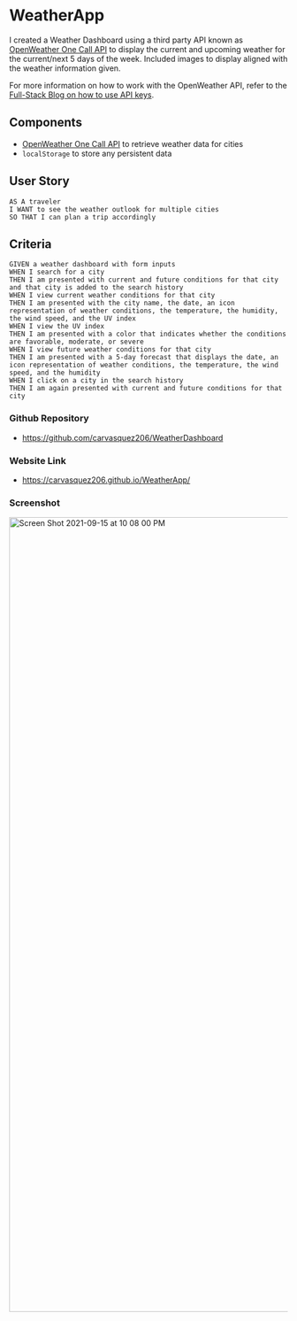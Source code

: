 # WeatherApp
I created a Weather Dashboard using a third party API known as [OpenWeather One Call API](https://openweathermap.org/api/one-call-api) to display the current and upcoming weather for the current/next 5 days of the week. Included images to display aligned with the weather information given. 

For more information on how to work with the OpenWeather API, refer to the [Full-Stack Blog on how to use API keys](https://coding-boot-camp.github.io/full-stack/apis/how-to-use-api-keys).

## Components  
- [OpenWeather One Call API](https://openweathermap.org/api/one-call-api) to retrieve weather data for cities
- `localStorage` to store any persistent data

## User Story

```
AS A traveler
I WANT to see the weather outlook for multiple cities
SO THAT I can plan a trip accordingly
```

## Criteria

```
GIVEN a weather dashboard with form inputs
WHEN I search for a city
THEN I am presented with current and future conditions for that city and that city is added to the search history
WHEN I view current weather conditions for that city
THEN I am presented with the city name, the date, an icon representation of weather conditions, the temperature, the humidity, the wind speed, and the UV index
WHEN I view the UV index
THEN I am presented with a color that indicates whether the conditions are favorable, moderate, or severe
WHEN I view future weather conditions for that city
THEN I am presented with a 5-day forecast that displays the date, an icon representation of weather conditions, the temperature, the wind speed, and the humidity
WHEN I click on a city in the search history
THEN I am again presented with current and future conditions for that city
```

### Github Repository
- https://github.com/carvasquez206/WeatherDashboard

### Website Link
- https://carvasquez206.github.io/WeatherApp/

### Screenshot
<img width="1436" alt="Screen Shot 2021-09-15 at 10 08 00 PM" src="https://user-images.githubusercontent.com/63617482/133553058-e0e19de5-78a0-4c31-bc36-6c75be14047b.png">

